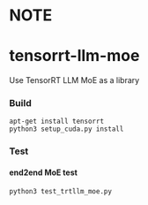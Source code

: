 # NOTE

# tensorrt-llm-moe
Use TensorRT LLM MoE as a library

### Build

```shell
apt-get install tensorrt
python3 setup_cuda.py install
```

### Test

#### end2end MoE test
```shell
python3 test_trtllm_moe.py
```



